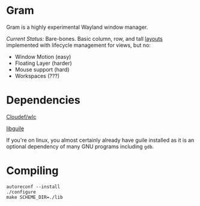 Gram
====

Gram is a highly experimental Wayland window manager.

*Current Status:* Bare-bones. Basic column, row, and tall
[layouts](lib/gram/lib/layout.scm) implemented with lifecycle
management for views, but no:

- Window Motion (easy)
- Floating Layer (harder)
- Mouse support (hard)
- Workspaces (???)

Dependencies
============

[Cloudef/wlc](https://github.com/Cloudef/wlc)

[libguile](http://www.gnu.org/software/guile/)

If you're on linux, you almost certainly already have guile installed
as it is an optional dependency of many GNU programs including `gdb`.

Compiling
=========

    autoreconf --install
    ./configure
    make SCHEME_DIR=./lib
